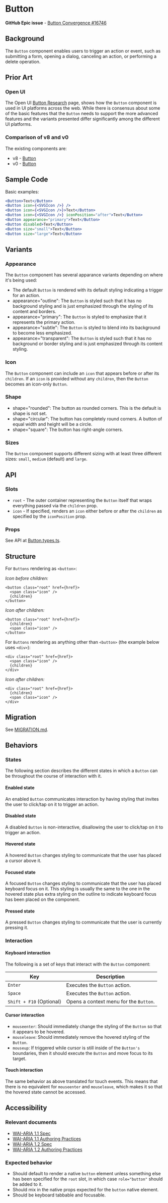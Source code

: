 # Button

**GitHub Epic issue** - [Button Convergence #16746](https://github.com/microsoft/fluentui/issues/16746)

## Background

The `Button` component enables users to trigger an action or event, such as submitting a form, opening a dialog, canceling an action, or performing a delete operation.

## Prior Art

### Open UI

The Open UI [Button Research](https://open-ui.org/components/button) page, shows how the `Button` component is used in UI platforms across the web. While there is consensus about some of the basic features that the `Button` needs to support the more advanced features and the variants presented differ significantly among the different UI platforms.

### Comparison of v8 and v0

The existing components are:

- v8 - [Button](https://developer.microsoft.com/en-us/fluentui#/controls/web/button)
- v0 - [Button](https://fluentsite.z22.web.core.windows.net/0.52.1/components/button/definition)

## Sample Code

Basic examples:

```jsx
<Button>Text</Button>
<Button icon={<SVGIcon />} />
<Button icon={<SVGIcon />}>Text</Button>
<Button icon={<SVGIcon />} iconPosition="after">Text</Button>
<Button appearance="primary">Text</Button>
<Button disabled>Text</Button>
<Button size="small">Text</Button>
<Button size="large">Text</Button>
```

## Variants

### Appearance

The `Button` component has several apparance variants depending on where it's being used:

- The default `Button` is rendered with its default styling indicating a trigger for an action.
- appearance="outline": The `Button` is styled such that it has no background styling and is just emphasized through the styling of its content and borders.
- appearance="primary": The `Button` is styled to emphasize that it represents the primary action.
- appearance="subtle": The `Button` is styled to blend into its background to become less emphasized.
- appearance="transparent": The `Button` is styled such that it has no background or border styling and is just emphasized through its content styling.

### Icon

The `Button` component can include an `icon` that appears before or after its `children`. If an `icon` is provided without any `children`, then the `Button` becomes an icon-only `Button`.

### Shape

- shape="rounded": The button as rounded corners. This is the default is shape is not set.
- shape="circular": The button has completely round corners. A button of equal width and height will be a circle.
- shape="square": The button has right-angle corners.

### Sizes

The `Button` component supports different sizing with at least three different sizes: `small`, `medium` (default) and `large`.

## API

### Slots

- `root` - The outer container representing the `Button` itself that wraps everything passed via the `children` prop.
- `icon` - If specified, renders an `icon` either before or after the `children` as specified by the `iconPosition` prop.

### Props

See API at [Button.types.ts](./Button.types.ts).

## Structure

For `Buttons` rendering as `<button>`:

_Icon before children:_

```tsx
<button class="root" href={href}>
  <span class="icon" />
  {children}
</button>
```

_Icon after children:_

```tsx
<button class="root" href={href}>
  {children}
  <span class="icon" />
</button>
```

For `Buttons` rendering as anything other than `<button>` (the example below uses `<div>`):

```tsx
<div class="root" href={href}>
  <span class="icon" />
  {children}
</div>
```

_Icon after children:_

```tsx
<div class="root" href={href}>
  {children}
  <span class="icon" />
</div>
```

## Migration

See [MIGRATION.md](./MIGRATION.md).

## Behaviors

### States

The following section describes the different states in which a `Button` can be throughout the course of interaction with it.

#### Enabled state

An enabled `Button` communicates interaction by having styling that invites the user to click/tap on it to trigger an action.

#### Disabled state

A disabled `Button` is non-interactive, disallowing the user to click/tap on it to trigger an action.

#### Hovered state

A hovered `Button` changes styling to communicate that the user has placed a cursor above it.

#### Focused state

A focused `Button` changes styling to communicate that the user has placed keyboard focus on it. This styling is usually the same to the one in the hovered state plus extra styling on the outline to indicate keyboard focus has been placed on the component.

#### Pressed state

A pressed `Button` changes styling to communicate that the user is currently pressing it.

### Interaction

#### Keyboard interaction

The following is a set of keys that interact with the `Button` component:

| Key                      | Description                            |
| ------------------------ | -------------------------------------- |
| `Enter`                  | Executes the `Button` action.          |
| `Space`                  | Executes the `Button` action.          |
| `Shift + F10` (Optional) | Opens a context menu for the `Button`. |

#### Cursor interaction

- `mouseenter`: Should immediately change the styling of the `Button` so that it appears to be hovered.
- `mouseleave`: Should immediately remove the hovered styling of the `Button`.
- `mouseup`: If triggered while cursor is still inside of the `Button's` boundaries, then it should execute the `Button` and move focus to its target.

#### Touch interaction

The same behavior as above translated for touch events. This means that there is no equivalent for `mouseenter` and `mouseleave`, which makes it so that the hovered state cannot be accessed.

## Accessibility

### Relevant documents

- [WAI-ARIA 1.1 Spec](https://www.w3.org/TR/wai-aria-1.1/#button)
- [WAI-ARIA 1.1 Authoring Practices](https://www.w3.org/TR/wai-aria-practices-1.1/#button)
- [WAI-ARIA 1.2 Spec](https://www.w3.org/TR/wai-aria-1.2/#button)
- [WAI-ARIA 1.2 Authoring Practices](https://www.w3.org/TR/wai-aria-practices-1.2/#button)

### Expected behavior

- Should default to render a native `button` element unless something else has been specified for the `root` slot, in which case `role="button"` should be added to it.
- Should mix in the native props expected for the `button` native element.
- Should be keyboard tabbable and focusable.
